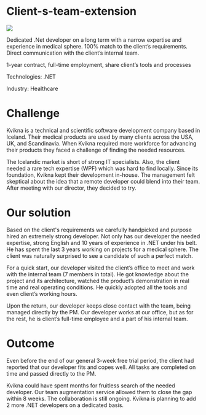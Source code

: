 # Client-s-team-extension
<img src="https://unl.solutions/sites/default/files/2017-11/kv2.jpg">

Dedicated .Net developer on a long term with a narrow expertise and experience in medical sphere. 100% match to the client’s requirements. Direct communication with the client’s internal team.

1-year contract, full-time employment, share client’s tools and processes

Technologies: .NET

Industry: Healthcare

# Challenge
Kvikna is a technical and scientific software development company based in Iceland. Their medical products are used by many clients across the USA, UK, and Scandinavia. When Kvikna required more workforce for advancing their products they faced a challenge of finding the needed resources.

The Icelandic market is short of strong IT specialists. Also, the client needed a rare tech expertise (WPF) which was hard to find locally. Since its foundation, Kvikna kept their development in-house. The management felt skeptical about the idea that a remote developer could blend into their team. After meeting with our director, they decided to try.

# Our solution
Based on the client's requirements we carefully handpicked and purpose hired an extremely strong developer. Not only has our developer the needed expertise, strong English and 10 years of experience in .NET under his belt. He has spent the last 3 years working on projects for a medical sphere. The client was naturally surprised to see a candidate of such a perfect match.

For a quick start, our developer visited the client’s office to meet and work with the internal team (7 members in total). He got knowledge about the project and its architecture, watched the product’s demonstration in real time and real operating conditions. He quickly adopted all the tools and even client’s working hours.

Upon the return, our developer keeps close contact with the team, being managed directly by the PM. Our developer works at our office, but as for the rest, he is client’s full-time employee and a part of his internal team.

# Outcome
Even before the end of our general 3-week free trial period, the client had reported that our developer fits and copes well. All tasks are completed on time and passed directly to the PM.

Kvikna could have spent months for fruitless search of the needed developer. Our team augmentation service allowed them to close the gap within 8 weeks. The collaboration is still ongoing. Kvikna is planning to add 2 more .NET developers on a dedicated basis.
